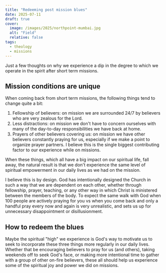 ```yaml
---
title: "Redeeming post mission blues"
date: 2025-07-11
draft: true
cover:
  image: /images/2025/northpoint-mumbai.jpg
  alt: "Field"
  relative: false
tags:
  - theology
  - missions
---
```


Just a few thoughts on why we experience a dip in the degree to which we operate in the spirit after short term missions.

## Mission conditions are unique

When coming back from short term missions, the following things tend to change quite a bit: 

1. Fellowship of believers: on mission we are surrounded 24/7 by believers who are very zealous for the Lord.
2. Less distractions: on mission we don't have to concern ourselves with many of the day-to-day responsibilities we have back at home.
3. Prayers of other believers covering us: on mission we have other believers constantly praying for us, especially if we make a point to organize prayer partners.
   I believe this is the single biggest contributing factor to our experience while on missions.

When these things, which all have a big impact on our spiritual life, fall away, the natural result is that we don't experience the same level of spiritual empowerment in our daily lives as we had on the mission.

I believe this is by design.
God has intentionally designed the Church in such a way that we are dependent on each other, whether through fellowship, prayer, teaching, or any other way in which Christ is ministered between the members of the body.
To expect the same walk with God when 100 people are actively praying for you vs when you come back and only a handful pray every now and again is very unrealistic, and sets us up for unnecessary disappointment or disillusionment.

## How to redeem the blues

Maybe the spiritual "high" we experience is God's way to motivate us to seek to incorporate these three things more regularly in our daily lives.
Whether that be encouraging believers to pray for us (and others), taking weekends off to seek God's face, or making more intentional time to gather with a group of other on-fire believers, these all should help us experience some of the spiritual joy and power we did on missions.
